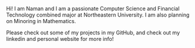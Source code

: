 Hi! I am Naman and I am a passionate Computer Science and Financial Technology combined major at Northeastern University. I am also planning on Minoring in Mathematics. 

Please check out some of my projects in my GitHub, and check out my linkedin and personal website for more info!


